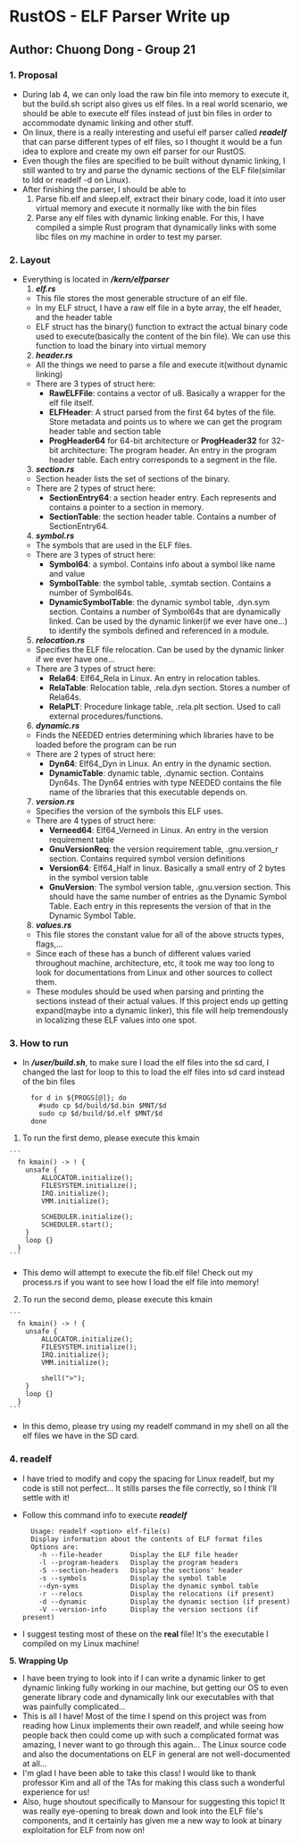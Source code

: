# RustOS - ELF Parser Write up

## Author: Chuong Dong - Group 21

### **1. Proposal**
  - During lab 4, we can only load the raw bin file into memory to execute it, but the build.sh script also gives us elf files. In a real world scenario, we should be able to execute elf files instead of just bin files in order to accommodate dynamic linking and other stuff. 
  - On linux, there is a really interesting and useful elf parser called ***readelf*** that can parse different types of elf files, so I thought it would be a fun idea to explore and create my own elf parser for our RustOS.
  - Even though the files are specified to be built without dynamic linking, I still wanted to try and parse the dynamic sections of the ELF file(similar to ldd or readelf -d on Linux).
  - After finishing the parser, I should be able to
    1. Parse fib.elf and sleep.elf, extract their binary code, load it into user virtual memory and execute it normally like with the bin files
    2. Parse any elf files with dynamic linking enable. For this, I have compiled a simple Rust program that dynamically links with some libc files on my machine in order to test my parser.

### **2. Layout**
  - Everything is located in ***/kern/elfparser***
    1. ***elf.rs***
      - This file stores the most generable structure of an elf file.
      - In my ELF struct, I have a raw elf file in a byte array, the elf header, and the header table
      - ELF struct has the binary() function to extract the actual binary code used to execute(basically the content of the bin file). We can use this function to load the binary into virtual memory
    2. ***header.rs***
      - All the things we need to parse a file and execute it(without dynamic linking)
      - There are 3 types of struct here:
        - **RawELFFile**: contains a vector of u8. Basically a wrapper for the elf file itself.
        - **ELFHeader**: A struct parsed from the first 64 bytes of the file. Store metadata and points us to where we can get the program header table and section table
        - **ProgHeader64** for 64-bit architecture or **ProgHeader32** for 32-bit architecture: The program header. An entry in the program header table. Each entry corresponds to a segment in the file.
    3. ***section.rs***
      - Section header lists the set of sections of the binary.
      - There are 2 types of struct here:
        - **SectionEntry64**: a section header entry. Each represents and contains a pointer to a section in memory.
        - **SectionTable**: the section header table. Contains a number of SectionEntry64.
    4. ***symbol.rs***
      - The symbols that are used in the ELF files.
      - There are 3 types of struct here:
        - **Symbol64**: a symbol. Contains info about a symbol like name and value
        - **SymbolTable**: the symbol table, .symtab section. Contains a number of Symbol64s. 
        - **DynamicSymbolTable**: the dynamic symbol table, .dyn.sym section. Contains a number of Symbol64s that are dynamically linked. Can be used by the dynamic linker(if we ever have one...) to identify the symbols defined and referenced in a module.
    5. ***relocation.rs***
      - Specifies the ELF file relocation. Can be used by the dynamic linker if we ever have one...
      - There are 3 types of struct here:
        - **Rela64**: Elf64_Rela in Linux. An entry in relocation tables.
        - **RelaTable**: Relocation table, .rela.dyn section. Stores a number of Rela64s. 
        - **RelaPLT**: Procedure linkage table, .rela.plt section. Used to call external procedures/functions. 
    6. ***dynamic.rs***
      - Finds the NEEDED entries determining which libraries have to be loaded before the program can be run
      - There are 2 types of struct here:
        - **Dyn64**: Elf64_Dyn in Linux. An entry in the dynamic section.
        - **DynamicTable**: dynamic table, .dynamic section. Contains Dyn64s. The Dyn64 entries with type NEEDED contains the file name of the libraries that this executable depends on.
    7. ***version.rs***
      - Specifies the version of the symbols this ELF uses.
      - There are 4 types of struct here:
        - **Verneed64**: Elf64_Verneed in Linux. An entry in the version requirement table
        - **GnuVersionReq**: the version requirement table, .gnu.version_r section. Contains required symbol version definitions
        - **Version64**: Elf64_Half in linux. Basically a small entry of 2 bytes in the symbol version table
        - **GnuVersion**: The symbol version table, .gnu.version section. This should have the same number of entries as the Dynamic Symbol Table. Each entry in this represents the version of that in the Dynamic Symbol Table.
    8. ***values.rs***
      - This file stores the constant value for all of the above structs types, flags,...
      - Since each of these has a bunch of different values varied throughout machine, architecture, etc, it took me way too long to look for documentations from Linux and other sources to collect them. 
      - These modules should be used when parsing and printing the sections instead of their actual values. If this project ends up getting expand(maybe into a dynamic linker), this file will help tremendously in localizing these ELF values into one spot.

### **3. How to run**
  - In ***/user/build.sh***, to make sure I load the elf files into the sd card, I changed the last for loop to this to load the elf files into sd card instead of the bin files
  
    ```
      for d in ${PROGS[@]}; do
        #sudo cp $d/build/$d.bin $MNT/$d
        sudo cp $d/build/$d.elf $MNT/$d
      done 
    ```
    
  1. To run the first demo, please execute this kmain
    
    ```
      fn kmain() -> ! {
        unsafe {
            ALLOCATOR.initialize();
            FILESYSTEM.initialize();
            IRQ.initialize();
            VMM.initialize();

            SCHEDULER.initialize();
            SCHEDULER.start();
        }
        loop {}
      }
    ```
    
   - This demo will attempt to execute the fib.elf file! Check out my process.rs if you want to see how I load the elf file into memory!
  2. To run the second demo, please execute this kmain
    
    ```
      fn kmain() -> ! {
        unsafe {
            ALLOCATOR.initialize();
            FILESYSTEM.initialize();
            IRQ.initialize();
            VMM.initialize();

            shell(">");
        }
        loop {}
      }
    ```
    
   - In this demo, please try using my readelf command in my shell on all the elf files we have in the SD card.

### **4. readelf**
  - I have tried to modify and copy the spacing for Linux readelf, but my code is still not perfect... It stills parses the file correctly, so I think I'll settle with it!
  - Follow this command info to execute ***readelf***
  
    ```
      Usage: readelf <option> elf-file(s)
      Display information about the contents of ELF format files
      Options are:
        -h --file-header       Display the ELF file header
        -l --program-headers   Display the program headers
        -S --section-headers   Display the sections' header
        -s --symbols           Display the symbol table
        --dyn-syms             Display the dynamic symbol table
        -r --relocs            Display the relocations (if present)
        -d --dynamic           Display the dynamic section (if present)
        -V --version-info      Display the version sections (if present)
    ```
    
  - I suggest testing most of these on the **real** file! It's the executable I compiled on my Linux machine!

**5. Wrapping Up**
  - I have been trying to look into if I can write a dynamic linker to get dynamic linking fully working in our machine, but getting our OS to even generate library code and dynamically link our executables with that was painfully complicated...
  - This is all I have! Most of the time I spend on this project was from reading how Linux implements their own readelf, and while seeing how people back then could come up with such a complicated format was amazing, I never want to go through this again... The Linux source code and also the documentations on ELF in general are not well-documented at all...
  - I'm glad I have been able to take this class! I would like to thank professor Kim and all of the TAs for making this class such a wonderful experience for us!
  - Also, huge shoutout specifically to Mansour for suggesting this topic! It was really eye-opening to break down and look into the ELF file's components, and it certainly has given me a new way to look at binary exploitation for ELF from now on!

